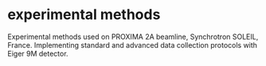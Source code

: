 # experimental methods

Experimental methods used on PROXIMA 2A beamline, Synchrotron SOLEIL, France. Implementing standard and advanced data collection protocols with Eiger 9M detector.

